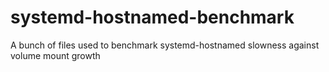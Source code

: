 # systemd-hostnamed-benchmark
A bunch of files used to benchmark systemd-hostnamed slowness against volume mount growth
